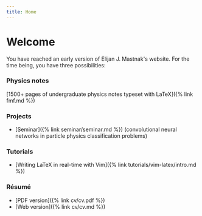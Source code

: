 ```yaml
---
title: Home
---
```

# Welcome
You have reached an early version of Elijan J. Mastnak's website. For the time being, you have three possibilities:

### Physics notes
[1500+ pages of undergraduate physics notes typeset with LaTeX]({% link fmf.md %})

### Projects
- [Seminar]({% link seminar/seminar.md %}) (convolutional neural networks in particle physics classification problems)

### Tutorials
- [Writing LaTeX in real-time with Vim]({% link tutorials/vim-latex/intro.md %})

### Résumé
- [PDF version]({% link cv/cv.pdf %})
- [Web version]({% link cv/cv.md %}) 
